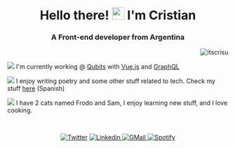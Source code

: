 <h1 align="center">Hello there! <img src="https://emojis.slackmojis.com/emojis/images/1621024394/39092/cat-roll.gif?1621024394" width="28" /> I'm Cristian</h1>
<h3 align="center">A Front-end developer from Argentina</h3>

<p align="right"> <img src="https://komarev.com/ghpvc/?username=itscrisu&label=Profile%20views&color=ee5253&style=flat" alt="itscrisu" /> </p>

<img src="https://user-images.githubusercontent.com/57419590/121792023-80374100-cbc6-11eb-9fcb-63049d65bca9.png" />  I'm currently working @ [Qubits](https://www.qubitsgroup.com/) with [Vue.js](https://vuejs.org/) and [GraphQL](https://graphql.org/)

<img src="https://user-images.githubusercontent.com/57419590/121792342-f7220900-cbc9-11eb-83d1-9059cb1261bb.png" /> I enjoy writing poetry and some other stuff related to tech. Check my stuff [here](https://collectednotes.com/itscrisu) (Spanish)

<img src="https://user-images.githubusercontent.com/57419590/121792352-0e60f680-cbca-11eb-8140-b225af9294ee.png" /> I have 2 cats named Frodo and Sam, I enjoy learning new stuff, and I love cooking.

<br>

<p align="center">
<a href="https://twitter.com/itscrisu"  target="_blank"><img src="https://user-images.githubusercontent.com/57419590/121791667-cab6be80-cbc2-11eb-8a11-f9c56187d1fb.png" alt="Twitter" /></a>
<a href="https://linkedin.com/in/cristiandominguezl/"  target="_blank"><img src="https://user-images.githubusercontent.com/57419590/121791656-a9ee6900-cbc2-11eb-8e8a-6b3f7ab8f70a.png" alt="Linkedin" /> </a>
<a href="mailto:cristian.eng3@gmail.com"><img src="https://user-images.githubusercontent.com/57419590/121791697-110c1d80-cbc3-11eb-8256-fd2de12eded4.png" alt="GMail" /> </a>
<a href="https://open.spotify.com/user/crissheepy?si=be34a6b9307a4fd6"><img src="https://user-images.githubusercontent.com/57419590/121792400-a6f77680-cbca-11eb-80a3-069abb53abf7.png" alt="Spotify" /> </a>
</p>



